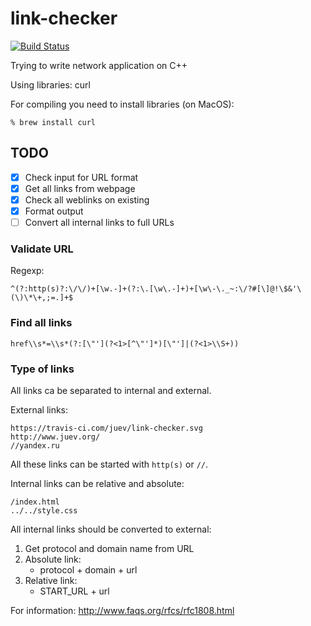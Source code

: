# link-checker

[![Build Status](https://travis-ci.com/juev/link-checker.svg?branch=master)](https://travis-ci.com/juev/link-checker)

Trying to write network application on C++

Using libraries: curl

For compiling you need to install libraries (on MacOS):

    % brew install curl

## TODO

- [X] Check input for URL format
- [X] Get all links from webpage
- [X] Check all weblinks on existing
- [X] Format output
- [ ] Convert all internal links to full URLs

### Validate URL

Regexp:

    ^(?:http(s)?:\/\/)+[\w.-]+(?:\.[\w\.-]+)+[\w\-\._~:\/?#[\]@!\$&'\(\)\*\+,;=.]+$

### Find all links

    href\\s*=\\s*(?:[\"'](?<1>[^\"']*)[\"']|(?<1>\\S+))

### Type of links

All links ca be separated to internal and external.

External links:

    https://travis-ci.com/juev/link-checker.svg
    http://www.juev.org/
    //yandex.ru

All these links can be started with `http(s)` or `//`.

Internal links can be relative and absolute:

    /index.html
    ../../style.css

All internal links should be converted to external:

1) Get protocol and domain name from URL
1) Absolute link:
    * protocol + domain + url
1) Relative link:
    * START_URL + url

For information:
http://www.faqs.org/rfcs/rfc1808.html
